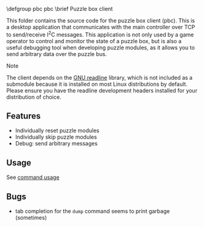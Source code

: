 \defgroup pbc pbc
\brief Puzzle box client

This folder contains the source code for the puzzle box client (pbc). This is a
desktop application that communicates with the main controller over TCP to
send/receive I<sup>2</sup>C messages. This application is not only used by a
game operator to control and monitor the state of a puzzle box, but is also a
useful debugging tool when developing puzzle modules, as it allows you to send
arbitrary data over the puzzle bus.

> [!NOTE]
> The client depends on the [GNU readline][readline] library, which is not
> included as a submodule because it is installed on most Linux distributions
> by default. Please ensure you have the readline development headers installed
> for your distribution of choice.

## Features

- Individually reset puzzle modules
- Individually skip puzzle modules
- Debug: send arbitrary messages

## Usage

See [command usage](#pbc_cmd_usage)

## Bugs

- tab completion for the `dump` command seems to print garbage (sometimes)

[readline]: https://www.gnu.org/software/readline
